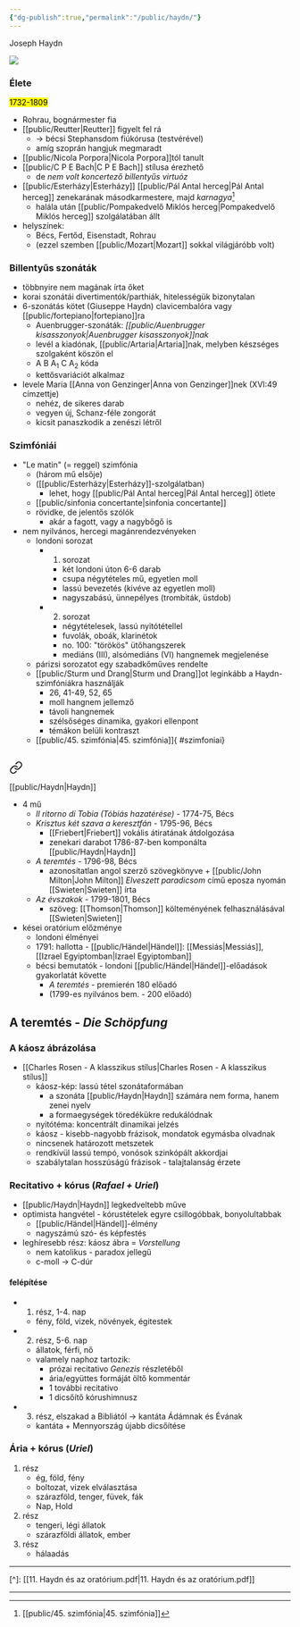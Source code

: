 ```yaml
---
{"dg-publish":true,"permalink":"/public/haydn/"}
---
```


Joseph Haydn

![](https://www.mainpost.de/storage/image/1/1/7/5/2235711_fancybox_1u-pup_EomADw.jpg)

### Élete
<mark>1732-1809</mark>
- Rohrau, bognármester fia
- [[public/Reutter\|Reutter]] figyelt fel rá
	- -> bécsi Stephansdom fiúkórusa (testvérével)
	- amíg szoprán hangjuk megmaradt
- [[public/Nicola Porpora\|Nicola Porpora]]tól tanult
- [[public/C P E Bach\|C P E Bach]] stílusa érezhető
	- de *nem volt koncertező billentyűs virtuóz*
- [[public/Esterházy\|Esterházy]] [[public/Pál Antal herceg\|Pál Antal herceg]] zenekarának másodkarmestere, majd *karnagya*[^1]
	- halála után [[public/Pompakedvelő Miklós herceg\|Pompakedvelő Miklós herceg]] szolgálatában állt
- helyszínek:
	- Bécs, Fertőd, Eisenstadt, Rohrau
	- (ezzel szemben [[public/Mozart\|Mozart]] sokkal világjáróbb volt)

### Billentyűs szonáták
- többnyire nem magának írta őket
- korai szonátái divertimentók/parthiák, hitelességük bizonytalan
- 6-szonátás kötet (Giuseppe Haydn) clavicembalóra vagy [[public/fortepiano\|fortepiano]]ra
	- Auenbrugger-szonáták: *[[public/Auenbrugger kisasszonyok\|Auenbrugger kisasszonyok]]nak*
	- levél a kiadónak, [[public/Artaria\|Artaria]]nak, melyben készséges szolgaként köszön el
	- A B A<sub>1</sub> C A<sub>2</sub>  kóda
	- kettősvariációt alkalmaz
- levele Maria [[Anna von Genzinger\|Anna von Genzinger]]nek (XVI:49 címzettje)
	- nehéz, de sikeres darab
	- vegyen új, Schanz-féle zongorát
	- kicsit panaszkodik a zenészi létről

### Szimfóniái
- "Le matin" (= reggel) szimfónia
	- (három mű elsője)
	- ([[public/Esterházy\|Esterházy]]-szolgálatban)
		- lehet, hogy [[public/Pál Antal herceg\|Pál Antal herceg]] ötlete
	- [[public/sinfonia concertante\|sinfonia concertante]]
	- rövidke, de jelentős szólók
		- akár a fagott, vagy a nagybőgő is
- nem nyilvános, hercegi magánrendezvényeken
	- londoni sorozat
		- 1. sorozat
			- két londoni úton 6-6 darab
			- csupa négytételes mű, egyetlen moll
			- lassú bevezetés (kivéve az egyetlen moll)
			- nagyszabású, ünnepélyes (trombiták, üstdob)
		- 2. sorozat
			- négytételesek, lassú nyitótétellel
			- fuvolák, oboák, klarinétok
			- no. 100: "törökös" ütőhangszerek
			- mediáns (III), alsómediáns (VI) hangnemek megjelenése
	- párizsi sorozatot egy szabadkőműves rendelte
	- [[public/Sturm und Drang\|Sturm und Drang]]ot leginkább a Haydn-szimfóniákra használják
		- 26, 41-49, 52, 65
		- moll hangnem jellemző
		- távoli hangnemek
		- szélsőséges dinamika, gyakori ellenpont
		- témákon belüli kontraszt
	- [[public/45. szimfónia\|45. szimfónia]]{ #szimfoniai}


## 
<div class="transclusion internal-embed is-loaded"><a class="markdown-embed-link" href="/public/haydn-es-az-oratorium/" aria-label="Open link"><svg xmlns="http://www.w3.org/2000/svg" width="24" height="24" viewBox="0 0 24 24" fill="none" stroke="currentColor" stroke-width="2" stroke-linecap="round" stroke-linejoin="round" class="svg-icon lucide-link"><path d="M10 13a5 5 0 0 0 7.54.54l3-3a5 5 0 0 0-7.07-7.07l-1.72 1.71"></path><path d="M14 11a5 5 0 0 0-7.54-.54l-3 3a5 5 0 0 0 7.07 7.07l1.71-1.71"></path></svg></a><div class="markdown-embed">




[[public/Haydn\|Haydn]]

- 4 mű
	- *Il ritorno di Tobia (Tóbiás hazatérése)* - 1774-75, Bécs
	- *Krisztus két szava a keresztfán* - 1795-96, Bécs
		- [[Friebert\|Friebert]] vokális átiratának átdolgozása
		- zenekari darabot 1786-87-ben komponálta [[public/Haydn\|Haydn]]
	- *A teremtés* - 1796-98, Bécs
		- azonosítatlan angol szerző szövegkönyve + [[public/John Milton\|John Milton]] *Elveszett paradicsom* című eposza nyomán [[Swieten\|Swieten]] írta
	- *Az évszakok* - 1799-1801, Bécs
		- szöveg: [[Thomson\|Thomson]] költeményének felhasználásával [[Swieten\|Swieten]]
- kései oratórium előzménye
	- londoni élményei
	- 1791: hallotta - [[public/Händel\|Händel]]: [[Messiás\|Messiás]], [[Izrael Egyiptomban\|Izrael Egyiptomban]]
	- bécsi bemutatók - londoni [[public/Händel\|Händel]]-előadások gyakorlatát követte
		- *A teremtés* - premierén 180 előadó
		- (1799-es nyilvános bem. - 200 előadó)

## A teremtés - *Die Schöpfung*

### A káosz ábrázolása

- [[Charles Rosen - A klasszikus stílus\|Charles Rosen - A klasszikus stílus]]
	- káosz-kép: lassú tétel szonátaformában
		- a szonáta [[public/Haydn\|Haydn]] számára nem forma, hanem zenei nyelv
		- a formaegységek töredékükre redukálódnak
	- nyitótéma: koncentrált dinamikai jelzés
	- káosz - kisebb-nagyobb frázisok, mondatok egymásba olvadnak
	- nincsenek határozott metszetek
	- rendkívül lassú tempó, vonósok szinkópált akkordjai
	- szabálytalan hosszúságú frázisok - talajtalanság érzete

### Recitativo + kórus (*Rafael + Uriel*)

- [[public/Haydn\|Haydn]] legkedveltebb műve
- optimista hangvétel - kórustételek egyre csillogóbbak, bonyolultabbak
	- [[public/Händel\|Händel]]-élmény
	- nagyszámú szó- és képfestés
- leghíresebb rész: káosz ábra = *Vorstellung*
	- nem katolikus - paradox jellegű
	- c-moll -> C-dúr
#### felépítése

- 1. rész, 1-4. nap
	- fény, föld, vizek, növények, égitestek
- 2. rész, 5-6. nap
	- állatok, férfi, nő
	- valamely naphoz tartozik:
		- prózai recitativo *Genezis* részletéből
		- ária/együttes formáját öltő kommentár
		- 1 további recitativo
		- 1 dicsőítő kórushimnusz
- 3. rész, elszakad a Bibliától -> kantáta Ádámnak és Évának
	- kantáta + Mennyország újabb dicsőítése

### Ária + kórus (*Uriel*)

1. rész
	- ég, föld, fény
	- boltozat, vizek elválasztása
	- szárazföld, tenger, füvek, fák
	- Nap, Hold
2. rész
	- tengeri, légi állatok
	- szárazföldi állatok, ember
3. rész
	- hálaadás

---
[^]: [[11. Haydn és az oratórium.pdf\|11. Haydn és az oratórium.pdf]]

</div></div>


---------------
[^1]: [[public/45. szimfónia\|45. szimfónia]]
